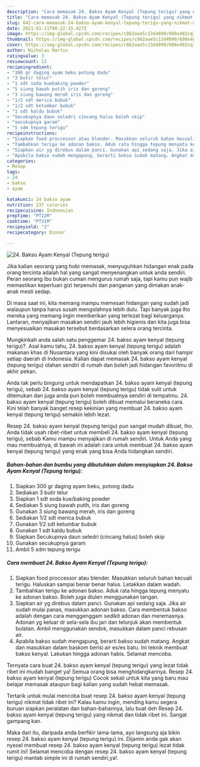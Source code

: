 ```yaml
---
description: "Cara memasak 24. Bakso Ayam Kenyal (Tepung terigu) yang nikmat Untuk Jualan"
title: "Cara memasak 24. Bakso Ayam Kenyal (Tepung terigu) yang nikmat Untuk Jualan"
slug: 842-cara-memasak-24-bakso-ayam-kenyal-tepung-terigu-yang-nikmat-untuk-jualan
date: 2021-01-11T08:22:15.427Z
image: https://img-global.cpcdn.com/recipes/c862aae5c13d4090/680x482cq70/24-bakso-ayam-kenyal-tepung-terigu-foto-resep-utama.jpg
thumbnail: https://img-global.cpcdn.com/recipes/c862aae5c13d4090/680x482cq70/24-bakso-ayam-kenyal-tepung-terigu-foto-resep-utama.jpg
cover: https://img-global.cpcdn.com/recipes/c862aae5c13d4090/680x482cq70/24-bakso-ayam-kenyal-tepung-terigu-foto-resep-utama.jpg
author: Nicholas Martin
ratingvalue: 3
reviewcount: 12
recipeingredient:
- "300 gr daging ayam beku potong dadu"
- "3 butir telur"
- "1 sdt soda kuebaking powder"
- "5 siung bawah putih iris dan goreng"
- "3 siung bawang merah iris dan goreng"
- "1/2 sdt merica bubuk"
- "1/2 sdt ketumbar bubuk"
- "1 sdt kaldu bubuk"
- "Secukupnya daun seledri cincang halus boleh skip"
- "secukupnya garam"
- "5 sdm tepung terigu"
recipeinstructions:
- "Siapkan food proccessor atau blender. Masukkan seluruh bahan kecuali terigu. Haluskan sampai benar benar halus. Letakkan dalam wadah."
- "Tambahkan terigu ke adonan bakso. Aduk rata hingga tepung menyatu ke adonan bakso. Boleh juga diulen menggunakan tangan."
- "Siapkan air yg direbus dalam panci. Gunakan api sedang saja. Jika air sudah mulai panas, masukkan adonan bakso. Cara membentuk bakso adalah dengan cara menggenggam sedikit adonan dan meremasnya. Adonan yg keluar dr sela-sela ibu jari dan telunjuk akan membentuk bulatan. Ambil menggunakan sendok, masukkan dalam panci rebusan air."
- "Apabila bakso sudah mengapung, berarti bakso sudah matang. Angkat dan masukkan dalam baskom berisi air es/es batu. Ini teknik membuat bakso kenyal. Lakukan hingga adonan habis. Selamat mencoba."
categories:
- Resep
tags:
- 24
- bakso
- ayam

katakunci: 24 bakso ayam 
nutrition: 237 calories
recipecuisine: Indonesian
preptime: "PT22M"
cooktime: "PT31M"
recipeyield: "2"
recipecategory: Dinner

---
```



![24. Bakso Ayam Kenyal (Tepung terigu)](https://img-global.cpcdn.com/recipes/c862aae5c13d4090/680x482cq70/24-bakso-ayam-kenyal-tepung-terigu-foto-resep-utama.jpg)

Jika kalian seorang yang hobi memasak, menyuguhkan hidangan enak pada orang tercinta adalah hal yang sangat menyenangkan untuk anda sendiri. Peran seorang ibu bukan cuman mengurus rumah saja, tapi kamu pun wajib memastikan keperluan gizi terpenuhi dan panganan yang dimakan anak-anak mesti sedap.

Di masa  saat ini, kita memang mampu memesan hidangan yang sudah jadi walaupun tanpa harus susah mengolahnya lebih dulu. Tapi banyak juga lho mereka yang memang ingin memberikan yang terlezat bagi keluarganya. Lantaran, menyajikan masakan sendiri jauh lebih higienis dan kita juga bisa menyesuaikan masakan tersebut berdasarkan selera orang tercinta. 



Mungkinkah anda salah satu penggemar 24. bakso ayam kenyal (tepung terigu)?. Asal kamu tahu, 24. bakso ayam kenyal (tepung terigu) adalah makanan khas di Nusantara yang kini disukai oleh banyak orang dari hampir setiap daerah di Indonesia. Kalian dapat memasak 24. bakso ayam kenyal (tepung terigu) olahan sendiri di rumah dan boleh jadi hidangan favoritmu di akhir pekan.

Anda tak perlu bingung untuk mendapatkan 24. bakso ayam kenyal (tepung terigu), sebab 24. bakso ayam kenyal (tepung terigu) tidak sulit untuk ditemukan dan juga anda pun boleh membuatnya sendiri di tempatmu. 24. bakso ayam kenyal (tepung terigu) boleh dibuat memalui beraneka cara. Kini telah banyak banget resep kekinian yang membuat 24. bakso ayam kenyal (tepung terigu) semakin lebih lezat.

Resep 24. bakso ayam kenyal (tepung terigu) pun sangat mudah dibuat, lho. Anda tidak usah ribet-ribet untuk membeli 24. bakso ayam kenyal (tepung terigu), sebab Kamu mampu menyajikan di rumah sendiri. Untuk Anda yang mau membuatnya, di bawah ini adalah cara untuk membuat 24. bakso ayam kenyal (tepung terigu) yang enak yang bisa Anda hidangkan sendiri.

<!--inarticleads1-->

##### Bahan-bahan dan bumbu yang dibutuhkan dalam menyiapkan 24. Bakso Ayam Kenyal (Tepung terigu):

1. Siapkan 300 gr daging ayam beku, potong dadu
1. Sediakan 3 butir telur
1. Siapkan 1 sdt soda kue/baking powder
1. Sediakan 5 siung bawah putih, iris dan goreng
1. Gunakan 3 siung bawang merah, iris dan goreng
1. Sediakan 1/2 sdt merica bubuk
1. Gunakan 1/2 sdt ketumbar bubuk
1. Gunakan 1 sdt kaldu bubuk
1. Siapkan Secukupnya daun seledri (cincang halus) boleh skip
1. Gunakan secukupnya garam
1. Ambil 5 sdm tepung terigu




<!--inarticleads2-->

##### Cara membuat 24. Bakso Ayam Kenyal (Tepung terigu):

1. Siapkan food proccessor atau blender. Masukkan seluruh bahan kecuali terigu. Haluskan sampai benar benar halus. Letakkan dalam wadah.
1. Tambahkan terigu ke adonan bakso. Aduk rata hingga tepung menyatu ke adonan bakso. Boleh juga diulen menggunakan tangan.
1. Siapkan air yg direbus dalam panci. Gunakan api sedang saja. Jika air sudah mulai panas, masukkan adonan bakso. Cara membentuk bakso adalah dengan cara menggenggam sedikit adonan dan meremasnya. Adonan yg keluar dr sela-sela ibu jari dan telunjuk akan membentuk bulatan. Ambil menggunakan sendok, masukkan dalam panci rebusan air.
1. Apabila bakso sudah mengapung, berarti bakso sudah matang. Angkat dan masukkan dalam baskom berisi air es/es batu. Ini teknik membuat bakso kenyal. Lakukan hingga adonan habis. Selamat mencoba.




Ternyata cara buat 24. bakso ayam kenyal (tepung terigu) yang lezat tidak ribet ini mudah banget ya! Semua orang bisa menghidangkannya. Resep 24. bakso ayam kenyal (tepung terigu) Cocok sekali untuk kita yang baru mau belajar memasak ataupun bagi kalian yang sudah hebat memasak.

Tertarik untuk mulai mencoba buat resep 24. bakso ayam kenyal (tepung terigu) nikmat tidak ribet ini? Kalau kamu ingin, mending kamu segera buruan siapkan peralatan dan bahan-bahannya, lalu buat deh Resep 24. bakso ayam kenyal (tepung terigu) yang nikmat dan tidak ribet ini. Sangat gampang kan. 

Maka dari itu, daripada anda berfikir lama-lama, ayo langsung aja bikin resep 24. bakso ayam kenyal (tepung terigu) ini. Dijamin anda gak akan nyesel membuat resep 24. bakso ayam kenyal (tepung terigu) lezat tidak rumit ini! Selamat mencoba dengan resep 24. bakso ayam kenyal (tepung terigu) mantab simple ini di rumah sendiri,ya!.


